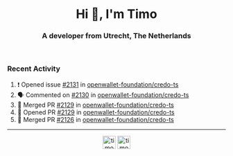 <h1 align="center">Hi 👋, I'm Timo</h1>
<h3 align="center">A developer from Utrecht, The Netherlands</h3>
<br/>
<!-- https://github.com/rahuldkjain/github-profile-readme-generator --!>

<!--  <p align="left"><img src="https://github-readme-stats.vercel.app/api?username=timoglastra&show_icons=true&count_private=true&" alt="timoglastra" /></p> --!>

<!--
Github language stats
<p align="left"><img src="https://github-readme-stats.vercel.app/api/top-langs/?username=timoglastra&layout=compact" alt="timoglastra" /><p>
-->

<!-- Codestats language stats -->
<!-- <p align="left"><img src="https://codestats-readme.vercel.app/api/top-langs/?username=timoglastra&layout=compact&language_count=12" alt="timoglastra" /><p>    --!>
  
<h3>Recent Activity</h3>

<!--START_SECTION:activity-->
1. ❗ Opened issue [#2131](https://github.com/openwallet-foundation/credo-ts/issues/2131) in [openwallet-foundation/credo-ts](https://github.com/openwallet-foundation/credo-ts)
2. 🗣 Commented on [#2130](https://github.com/openwallet-foundation/credo-ts/issues/2130#issuecomment-2522491723) in [openwallet-foundation/credo-ts](https://github.com/openwallet-foundation/credo-ts)
3. 🎉 Merged PR [#2129](https://github.com/openwallet-foundation/credo-ts/pull/2129) in [openwallet-foundation/credo-ts](https://github.com/openwallet-foundation/credo-ts)
4. 💪 Opened PR [#2129](https://github.com/openwallet-foundation/credo-ts/pull/2129) in [openwallet-foundation/credo-ts](https://github.com/openwallet-foundation/credo-ts)
5. 🎉 Merged PR [#2126](https://github.com/openwallet-foundation/credo-ts/pull/2126) in [openwallet-foundation/credo-ts](https://github.com/openwallet-foundation/credo-ts)
<!--END_SECTION:activity-->

---

<p align="center">
<a href="https://twitter.com/timoglastra" target="blank"><img align="center" src="https://cdn.jsdelivr.net/npm/simple-icons@3.0.1/icons/twitter.svg" alt="timoglastra" height="30" width="30" /></a>
<a href="https://linkedin.com/in/timoglastra" target="blank"><img align="center" src="https://cdn.jsdelivr.net/npm/simple-icons@3.0.1/icons/linkedin.svg" alt="timoglastra" height="30" width="30" /></a>
</p>



